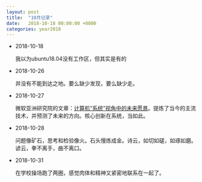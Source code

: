 ```yaml
---
layout: post
title:  "10月记录"
date:   2018-10-18 00:00:00 +0800
categories: year2018
---
```


- 2018-10-18 

  我以为ubuntu18.04没有工作区，但其实是有的

- 2018-10-26

  并没有不能到达之地。要么缺少发现，要么缺少走。

- 2018-10-27

  微软亚洲研究院的文章：[计算机“系统”视角中的未来愿景](https://weibo.com/ttarticle/p/show?id=2309404299488821927040)。提炼了当今的主流技术，并预测了未来的方向。核心创新在系统，当如此。

- 2018-10-28

  问题像矿石，思考和检验像火。石头慢炼成金。诗云，如切如磋，如琢如磨。谚云，拳不离手，曲不离口。

- 2018-10-31

  在学校操场跑了两圈，感觉肉体和精神又紧密地联系在一起了。
